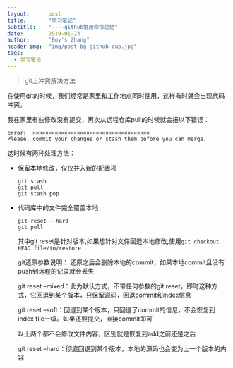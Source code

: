 ```yaml
---
layout:      post
title:       "学习笔记"
subtitle:    "----github常用命令总结"
date:        2019-01-23
author:      "Boy's Zhang"
header-img:  "img/post-bg-github-cup.jpg"
tags:
  - 学习笔记
---
```


> git上冲突解决方法

在使用git的时候，我们经常是家里和工作地点同时使用，这样有时就会出现代码冲突。

我在家里有些修改没有提交，再次从远程仓库pull的时候就会报以下错误：

```shell
error:  ×××××××××××××××××××××××××××××××××××××
Please, commit your changes or stash them before you can merge.
```

这时候有两种处理方法：

- 保留本地修改，仅仅并入新的配置项
  ```shell
  git stash
  git pull
  git stash pop
  ```

- 代码库中的文件完全覆盖本地

  ```
  git reset --hard
  git pull
  ```
  其中git reset是针对版本,如果想针对文件回退本地修改,使用`git checkout HEAD file/to/restore`


  git还原参数说明：
  还原之后会删除本地的commit，如果本地commit且没有push到远程的记录就会丢失

  git reset –mixed：此为默认方式，不带任何参数的git reset，即时这种方式，它回退到某个版本，只保留源码，回退commit和index信息　　

  

  git reset –soft：回退到某个版本，只回退了commit的信息，不会恢复到index file一级。如果还要提交，直接commit即可　　

  以上两个都不会修改文件内容，区别就是恢复到add之前还是之后

  

  git reset –hard：彻底回退到某个版本，本地的源码也会变为上一个版本的内容



